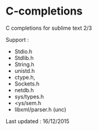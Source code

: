 # C-completions
C completions for sublime text 2/3

Support : 
+ Stdio.h
+ Stdlib.h
+ String.h
+ unistd.h
+ ctype.h, 
+ Sockets.h
+ netdb.h
+ sys/types.h
+ <ys/sem.h
+ libxml/parser.h (unc)


Last updated : 16/12/2015
